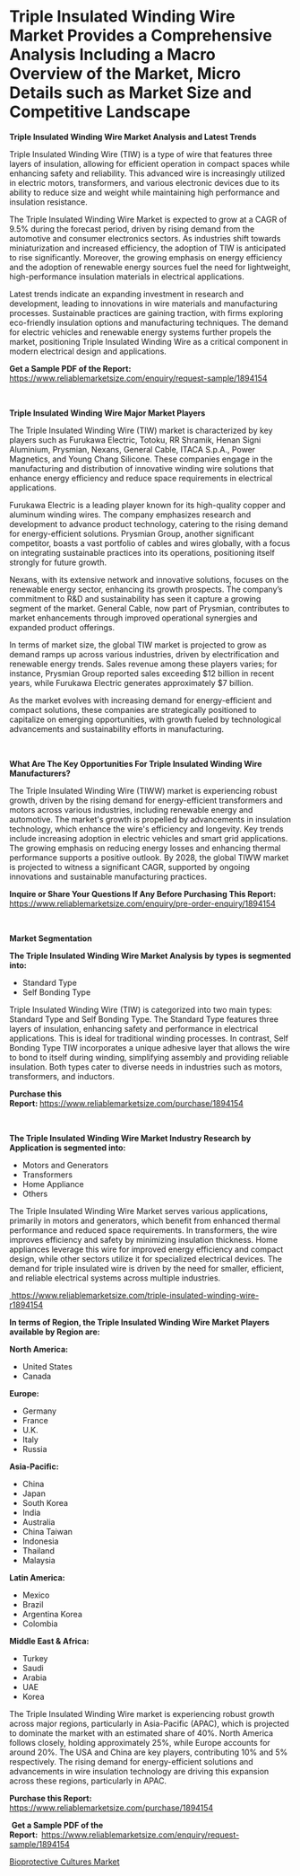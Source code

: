 <p><h1>Triple Insulated Winding Wire Market Provides a Comprehensive Analysis Including a Macro Overview of the Market, Micro Details such as Market Size and Competitive Landscape</h1></p><p><strong>Triple Insulated Winding Wire Market Analysis and Latest Trends</strong></p>
<p><p>Triple Insulated Winding Wire (TIW) is a type of wire that features three layers of insulation, allowing for efficient operation in compact spaces while enhancing safety and reliability. This advanced wire is increasingly utilized in electric motors, transformers, and various electronic devices due to its ability to reduce size and weight while maintaining high performance and insulation resistance.</p><p>The Triple Insulated Winding Wire Market is expected to grow at a CAGR of 9.5% during the forecast period, driven by rising demand from the automotive and consumer electronics sectors. As industries shift towards miniaturization and increased efficiency, the adoption of TIW is anticipated to rise significantly. Moreover, the growing emphasis on energy efficiency and the adoption of renewable energy sources fuel the need for lightweight, high-performance insulation materials in electrical applications.</p><p>Latest trends indicate an expanding investment in research and development, leading to innovations in wire materials and manufacturing processes. Sustainable practices are gaining traction, with firms exploring eco-friendly insulation options and manufacturing techniques. The demand for electric vehicles and renewable energy systems further propels the market, positioning Triple Insulated Winding Wire as a critical component in modern electrical design and applications.</p></p>
<p><strong>Get a Sample PDF of the Report:&nbsp;</strong> <a href="https://www.reliablemarketsize.com/enquiry/request-sample/1894154?utm_campaign=3544&utm_medium=2&utm_source=Github&utm_content=ia&utm_term=02042025&utm_id=triple-insulated-winding-wire">https://www.reliablemarketsize.com/enquiry/request-sample/1894154</a></p>
<p>&nbsp;</p>
<p><strong>Triple Insulated Winding Wire Major Market Players</strong></p>
<p><p>The Triple Insulated Winding Wire (TIW) market is characterized by key players such as Furukawa Electric, Totoku, RR Shramik, Henan Signi Aluminium, Prysmian, Nexans, General Cable, ITACA S.p.A., Power Magnetics, and Young Chang Silicone. These companies engage in the manufacturing and distribution of innovative winding wire solutions that enhance energy efficiency and reduce space requirements in electrical applications.</p><p>Furukawa Electric is a leading player known for its high-quality copper and aluminum winding wires. The company emphasizes research and development to advance product technology, catering to the rising demand for energy-efficient solutions. Prysmian Group, another significant competitor, boasts a vast portfolio of cables and wires globally, with a focus on integrating sustainable practices into its operations, positioning itself strongly for future growth.</p><p>Nexans, with its extensive network and innovative solutions, focuses on the renewable energy sector, enhancing its growth prospects. The company’s commitment to R&D and sustainability has seen it capture a growing segment of the market. General Cable, now part of Prysmian, contributes to market enhancements through improved operational synergies and expanded product offerings.</p><p>In terms of market size, the global TIW market is projected to grow as demand ramps up across various industries, driven by electrification and renewable energy trends. Sales revenue among these players varies; for instance, Prysmian Group reported sales exceeding $12 billion in recent years, while Furukawa Electric generates approximately $7 billion. </p><p>As the market evolves with increasing demand for energy-efficient and compact solutions, these companies are strategically positioned to capitalize on emerging opportunities, with growth fueled by technological advancements and sustainability efforts in manufacturing.</p></p>
<p>&nbsp;</p>
<p><strong>What Are The Key Opportunities For Triple Insulated Winding Wire Manufacturers?</strong></p>
<p><p>The Triple Insulated Winding Wire (TIWW) market is experiencing robust growth, driven by the rising demand for energy-efficient transformers and motors across various industries, including renewable energy and automotive. The market's growth is propelled by advancements in insulation technology, which enhance the wire's efficiency and longevity. Key trends include increasing adoption in electric vehicles and smart grid applications. The growing emphasis on reducing energy losses and enhancing thermal performance supports a positive outlook. By 2028, the global TIWW market is projected to witness a significant CAGR, supported by ongoing innovations and sustainable manufacturing practices.</p></p>
<p><strong>Inquire or Share Your Questions If Any Before Purchasing This Report:</strong> <a href="https://www.reliablemarketsize.com/enquiry/pre-order-enquiry/1894154?utm_campaign=3544&utm_medium=2&utm_source=Github&utm_content=ia&utm_term=02042025&utm_id=triple-insulated-winding-wire">https://www.reliablemarketsize.com/enquiry/pre-order-enquiry/1894154</a></p>
<p>&nbsp;</p>
<p><strong>Market Segmentation</strong></p>
<p><strong>The Triple Insulated Winding Wire Market Analysis by types is segmented into:</strong></p>
<p><ul><li>Standard Type</li><li>Self Bonding Type</li></ul></p>
<p><p>Triple Insulated Winding Wire (TIW) is categorized into two main types: Standard Type and Self Bonding Type. The Standard Type features three layers of insulation, enhancing safety and performance in electrical applications. This is ideal for traditional winding processes. In contrast, Self Bonding Type TIW incorporates a unique adhesive layer that allows the wire to bond to itself during winding, simplifying assembly and providing reliable insulation. Both types cater to diverse needs in industries such as motors, transformers, and inductors.</p></p>
<p><strong>Purchase this Report:&nbsp;</strong><a href="https://www.reliablemarketsize.com/purchase/1894154?utm_campaign=3544&utm_medium=2&utm_source=Github&utm_content=ia&utm_term=02042025&utm_id=triple-insulated-winding-wire">https://www.reliablemarketsize.com/purchase/1894154</a></p>
<p>&nbsp;</p>
<p><strong>The Triple Insulated Winding Wire Market Industry Research by Application is segmented into:</strong></p>
<p><ul><li>Motors and Generators</li><li>Transformers</li><li>Home Appliance</li><li>Others</li></ul></p>
<p><p>The Triple Insulated Winding Wire Market serves various applications, primarily in motors and generators, which benefit from enhanced thermal performance and reduced space requirements. In transformers, the wire improves efficiency and safety by minimizing insulation thickness. Home appliances leverage this wire for improved energy efficiency and compact design, while other sectors utilize it for specialized electrical devices. The demand for triple insulated wire is driven by the need for smaller, efficient, and reliable electrical systems across multiple industries.</p></p>
<p><a href="https://www.reliablemarketsize.com/triple-insulated-winding-wire-r1894154?utm_campaign=3544&utm_medium=2&utm_source=Github&utm_content=ia&utm_term=02042025&utm_id=triple-insulated-winding-wire">&nbsp;https://www.reliablemarketsize.com/triple-insulated-winding-wire-r1894154</a></p>
<p><strong>In terms of Region, the Triple Insulated Winding Wire Market Players available by Region are:</strong></p>
<p>
    <p> <strong> North America: </strong>
        <ul>
            <li>United States</li>
            <li>Canada</li>
        </ul>
        </p> 
    <p> <strong> Europe: </strong>
        <ul>
            <li>Germany</li>
            <li>France</li>
            <li>U.K.</li>
            <li>Italy</li>
            <li>Russia</li>
        </ul>
        </p> 
    <p> <strong> Asia-Pacific: </strong>
        <ul>
            <li>China</li>
            <li>Japan</li>
            <li>South Korea</li>
            <li>India</li>
            <li>Australia</li>
            <li>China Taiwan</li>
            <li>Indonesia</li>
            <li>Thailand</li>
            <li>Malaysia</li>
        </ul>
        </p> 
    <p> <strong> Latin America: </strong>
        <ul>
            <li>Mexico</li>
            <li>Brazil</li>
            <li>Argentina Korea</li>
            <li>Colombia</li>
        </ul>
        </p> 
    <p> <strong> Middle East & Africa: </strong>
        <ul>
            <li>Turkey</li>
            <li>Saudi</li>
            <li>Arabia</li>
            <li>UAE</li>
            <li>Korea</li>
        </ul>
    </p>
    </p>
<p><p>The Triple Insulated Winding Wire market is experiencing robust growth across major regions, particularly in Asia-Pacific (APAC), which is projected to dominate the market with an estimated share of 40%. North America follows closely, holding approximately 25%, while Europe accounts for around 20%. The USA and China are key players, contributing 10% and 5% respectively. The rising demand for energy-efficient solutions and advancements in wire insulation technology are driving this expansion across these regions, particularly in APAC.</p></p>
<p><strong>Purchase this Report: </strong><a href="https://www.reliablemarketsize.com/purchase/1894154?utm_campaign=3544&utm_medium=2&utm_source=Github&utm_content=ia&utm_term=02042025&utm_id=triple-insulated-winding-wire">https://www.reliablemarketsize.com/purchase/1894154</a></p>
<p>&nbsp;<strong>Get a Sample PDF of the Report:&nbsp;&nbsp;</strong><a href="https://www.reliablemarketsize.com/enquiry/request-sample/1894154?utm_campaign=3544&utm_medium=2&utm_source=Github&utm_content=ia&utm_term=02042025&utm_id=triple-insulated-winding-wire">https://www.reliablemarketsize.com/enquiry/request-sample/1894154</a></p>
<p><strong></strong></p>
<p><p><a href="https://github.com/sanokdagada01/Market-Research-Report-List-1/blob/main/bioprotective-cultures-market.md?utm_campaign=3544&utm_medium=2&utm_source=Github&utm_content=ia&utm_term=02042025&utm_id=triple-insulated-winding-wire">Bioprotective Cultures Market</a></p></p>